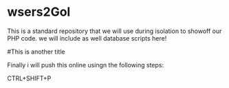 # wsers2Gol

This is a standard repository that we will use during isolation to showoff our PHP code. we will include as well database scripts here!

#This is another title

Finally i will push this online usingn the following steps:

CTRL+SHIFT+P
